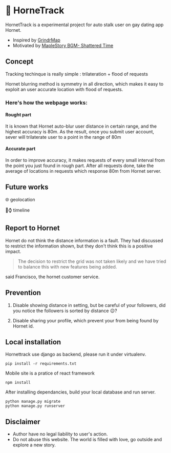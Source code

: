# 🦋 HorneTrack

HornetTrack is a experimental project for auto stalk user on gay dating app Hornet.

- Inspired by [GrindrMap](https://grindrmap.neocities.org/)
- Motivated by [MapleStory BGM- Shattered Time ](https://www.youtube.com/watch?v=h_jJjw1TPyY)

## Concept
Tracking techinque is really simple : trilateration + flood of requests

Hornet blurring method is symmetry in all direction, which makes it easy to exploit an user accurate location with flood of requests.

### Here's how the webpage works:
#### Rought part
It is known that Hornet auto-blur user distance in certain range, and the highest accuracy is 80m. As the result, once you submit user account, sever will trilaterate user to a point in the range of 80m

#### Accurate part
In order to improve accuracy, it makes requests of every small interval from the point you just found in rough part.
After all requests done, take the average of locations in requests which response 80m from Hornet server.


## Future works
🌐 geolocation 

👣⌚ timeline

## Report to Hornet
Hornet do not think the distance information is a fault.
They had discussed to restrict the information shown, but they don't think this is a positive impact.

> The decision to restrict the grid was not taken likely and we have tried to balance this with new features being added.

said Francisco, the hornet customer service.

## Prevention
1. Disable showing distance in setting, but be careful  of your followers, did you notice the followers is sorted by distance 😉?

2. Disable sharing your profile, which prevent your from being found by Hornet id.

## Local installation
Hornettrack use django as backend, please run it under virtualenv.

```
pip install -r requirements.txt 
```

Mobile site is a pratice of react framework
```
npm install
```

After installing dependancies, build your local database and run server.
```
python manage.py migrate
python manage.py runserver 
```

## Disclaimer 
- Author have no legal liability to user's action.
- Do not abuse this website. The world is filled with love, go outside and explore a new story.
